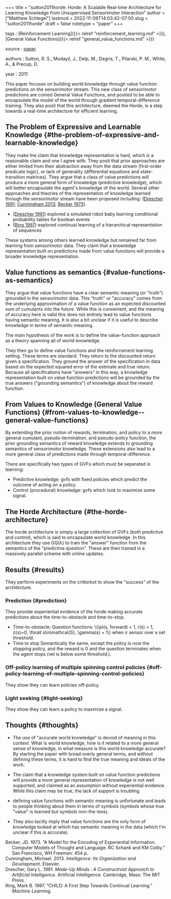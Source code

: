 +++
title = "sutton2011horde: Horde: A Scalable Real-time Architecture for Learning Knowledge from Unsupervised Sensorimotor Interaction"
author = ["Matthew Schlegel"]
lastmod = 2022-11-09T14:03:42-07:00
slug = "sutton2011horde"
draft = false
notetype = "paper"
+++

tags
: [Reinforcement Learning]({{< relref "reinforcement_learning.md" >}}), [General Value Functions]({{< relref "general_value_functions.md" >}})

source
: [paper](http://www.ifaamas.org/Proceedings/aamas2011/papers/A6_R70.pdf)

authors
: Sutton, R. S., Modayil, J., Delp, M., Degris, T., Pilarski, P. M., White, A., &amp; Precup, D.

year
: 2011

This paper focuses on building world knowledge through value function predictions on the sensorimotor stream. This new class of sensorimotor predictions are coined General Value Functions, and posited to be able to encapsulate the model of the world through gradient temporal-difference training. They also posit that this architecture, deemed the Horde, is a step towards a real-time architecture for efficient learning.


## The Problem of Expressive and Learnable Knowledge {#the-problem-of-expressive-and-learnable-knowledge}

They make the claim that knowledge representation is hard, which is a reasonable claim and one I agree with. They posit that prior approaches are either limited from their abstraction away from the data stream (first-order predicate logic), or lack of generality (differential equations and state-transition matrices). They argue that a class of value predictions will produce a more general form of knowledge (predictive knowledge), which will better encapsulate the agent's knowledge of the world. Several other approaches and theories of the representation of knowledge learned through the sensorimotor stream have been proposed including: (<a href="#citeproc_bib_item_3">Drescher 1991</a>; <a href="#citeproc_bib_item_2">Cunningham 2013</a>; <a href="#citeproc_bib_item_1">Becker 1973</a>).

-   (<a href="#citeproc_bib_item_3">Drescher 1991</a>) explored a simulated robot baby learning conditional probability tables for boolean events
-   (<a href="#citeproc_bib_item_4">Ring 1997</a>) explored continual learning of a hierarchical representation of sequences

These systems among others learned knowledge but remained far from learning from sensorimotor data. They claim that a knowledge representation built on predictions made from value functions will provide a broader knowledge representation.


## Value functions as semantics {#value-functions-as-semantics}

They argue that value functions have a clear semantic meaning (or "truth") grounded in the sensorimotor data. This "truth" or "accuracy" comes from the underlying approximation of a value function as an expected discounted sum of cumulants into the future. While this is convenient, and the meaning of accuracy here is valid this does not entirely lead to value functions having semantic meaning. It is also a bit unclear if it is useful to describe knowledge in terms of semantic meaning.

The main hypothesis of the work is to define the value-function approach as a theory spanning all of world-knowledge.

They then go to define value functions and the reinforcement learning setting. These terms are standard. They return to the discounted return given a specification. They ground the answer of the specification in data based on the expected squared error of the estimate and true return. Because all specifications have "answers" in this way, a knowledge representation built on value function predictions will be grounded by the true answers ("grounding semantics") of knowledge about the reward function.


## From Values to Knowledge (General Value Functions) {#from-values-to-knowledge--general-value-functions}

By extending the prior notion of rewards, termination, and policy to a more general cumulant, pseudo-termination, and pseudo-policy function, the prior grounding semantics of reward knowledge extends to grounding semantics of sensorimotor knowledge. These extensions also lead to a more general class of predictions made through temporal-difference.

There are specifically two types of GVFs which must be seperated in learning:

-   Predictive knowledge: gvfs with fixed policies which predict the outcome of acting on a policy.
-   Control (procedural) knowledge: gvfs which look to maximize some signal.


## The Horde Architecture {#the-horde-architecture}

The horde architecture is simply a large collection of GVFs (both predictive and control), which is said to encapsulate world knowledge. In this architecture they use GQ(&lambda;) to train the "answer" function from the semantics of the "predictive question". These are then trained in a massively parallel scheme with online updates.


## Results {#results}

They perform experiments on the critterbot to show the "success" of the architecture.


### Prediction {#prediction}

They provide experiential evidence of the horde making accurate predictions about the time-to-obstacle and time-to-stop.

-   Time-to-obstacle:
    Question functions: \\(\pi(s, forward) = 1, r(s) = 1, z(s)=0, \forall s\in\mathcal{S}, \gamma(s) = 1\\) when ir sensor over a set threshold.
-   Time to stop
    Semantically the same, except the policy is now the stopping policy, and the reward is 0 and the quesiton terminates when the agent stops (vel is below some threshold.).


### Off-policy learning of multiple spinning control policies {#off-policy-learning-of-multiple-spinning-control-policies}

They show they can learn policies off-policy.


### Light seeking {#light-seeking}

They show they can learn a policy to maximize a signal.


## Thoughts {#thoughts}

-   The use of "accurate world knowledge" is devoid of meaning in this context. What is world knowledge, how is it related to a more general sense of knowledge, in what measure is this world knowledge accurate? By starting the paper with broad overly general terms, and without defining these terms, it is hard to find the true meaning and ideals of the work.

-   The claim that a knowledge system built on value function predictions will provide a more general representation of knowledge is not well supported, and claimed as an assumption without experiential evidence. While this claim may be true, the lack of support is troubling.

-   defining value functions with semantic meaning is unfortunate and leads to people thinking about them in terms of symbols (symbols whose true "value" is learned but symbols non-the-less).

-   They also tacitly imply that value functions are the only form of knowledge looked at which has semantic meaning in the data (which I'm unclear if this is accurate).



<style>.csl-entry{text-indent: -1.5em; margin-left: 1.5em;}</style><div class="csl-bib-body">
  <div class="csl-entry"><a id="citeproc_bib_item_1"></a>Becker, JD. 1973. “A Model for the Encoding of Experiential Information. Computer Models of Thought and Language. RC Schank and KM Colby.” San Francisco, WH Freeman: 454 p.</div>
  <div class="csl-entry"><a id="citeproc_bib_item_2"></a>Cunningham, Michael. 2013. <i>Intelligence: Its Organization and Development</i>. Elsevier.</div>
  <div class="csl-entry"><a id="citeproc_bib_item_3"></a>Drescher, Gary L. 1991. <i>Made-Up Minds : A Constructivist Approach to Artificial Intelligence</i>. Artificial Intelligence. Cambridge, Mass: The MIT Press.</div>
  <div class="csl-entry"><a id="citeproc_bib_item_4"></a>Ring, Mark B. 1997. “CHILD: A First Step Towards Continual Learning.” <i>Machine Learning</i>.</div>
</div>
